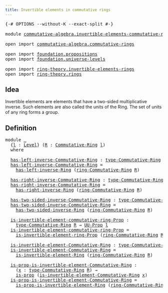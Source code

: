 ```yaml
---
title: Invertible elements in commutative rings
---
```


<pre class="Agda"><a id="66" class="Symbol">{-#</a> <a id="70" class="Keyword">OPTIONS</a> <a id="78" class="Pragma">--without-K</a> <a id="90" class="Pragma">--exact-split</a> <a id="104" class="Symbol">#-}</a>

<a id="109" class="Keyword">module</a> <a id="116" href="commutative-algebra.invertible-elements-commutative-rings.html" class="Module">commutative-algebra.invertible-elements-commutative-rings</a> <a id="174" class="Keyword">where</a>

<a id="181" class="Keyword">open</a> <a id="186" class="Keyword">import</a> <a id="193" href="commutative-algebra.commutative-rings.html" class="Module">commutative-algebra.commutative-rings</a>

<a id="232" class="Keyword">open</a> <a id="237" class="Keyword">import</a> <a id="244" href="foundation.propositions.html" class="Module">foundation.propositions</a>
<a id="268" class="Keyword">open</a> <a id="273" class="Keyword">import</a> <a id="280" href="foundation.universe-levels.html" class="Module">foundation.universe-levels</a>

<a id="308" class="Keyword">open</a> <a id="313" class="Keyword">import</a> <a id="320" href="ring-theory.invertible-elements-rings.html" class="Module">ring-theory.invertible-elements-rings</a>
<a id="358" class="Keyword">open</a> <a id="363" class="Keyword">import</a> <a id="370" href="ring-theory.rings.html" class="Module">ring-theory.rings</a>
</pre>
## Idea

Invertible elements are elements that have a two-sided multiplicative inverse. Such elements are also called the units of the Ring. The set of units of any ring forms a group.

## Definition

<pre class="Agda"><a id="602" class="Keyword">module</a> <a id="609" href="commutative-algebra.invertible-elements-commutative-rings.html#609" class="Module">_</a>
  <a id="613" class="Symbol">{</a><a id="614" href="commutative-algebra.invertible-elements-commutative-rings.html#614" class="Bound">l</a> <a id="616" class="Symbol">:</a> <a id="618" href="Agda.Primitive.html#597" class="Postulate">Level</a><a id="623" class="Symbol">}</a> <a id="625" class="Symbol">(</a><a id="626" href="commutative-algebra.invertible-elements-commutative-rings.html#626" class="Bound">R</a> <a id="628" class="Symbol">:</a> <a id="630" href="commutative-algebra.commutative-rings.html#1518" class="Function">Commutative-Ring</a> <a id="647" href="commutative-algebra.invertible-elements-commutative-rings.html#614" class="Bound">l</a><a id="648" class="Symbol">)</a>
  <a id="652" class="Keyword">where</a>
  
  <a id="663" href="commutative-algebra.invertible-elements-commutative-rings.html#663" class="Function">has-left-inverse-Commutative-Ring</a> <a id="697" class="Symbol">:</a> <a id="699" href="commutative-algebra.commutative-rings.html#1837" class="Function">type-Commutative-Ring</a> <a id="721" href="commutative-algebra.invertible-elements-commutative-rings.html#626" class="Bound">R</a> <a id="723" class="Symbol">→</a> <a id="725" href="foundation-core.universe-levels.html#222" class="Primitive">UU</a> <a id="728" href="commutative-algebra.invertible-elements-commutative-rings.html#614" class="Bound">l</a>
  <a id="732" href="commutative-algebra.invertible-elements-commutative-rings.html#663" class="Function">has-left-inverse-Commutative-Ring</a> <a id="766" class="Symbol">=</a>
    <a id="772" href="ring-theory.invertible-elements-rings.html#901" class="Function">has-left-inverse-Ring</a> <a id="794" class="Symbol">(</a><a id="795" href="commutative-algebra.commutative-rings.html#1680" class="Function">ring-Commutative-Ring</a> <a id="817" href="commutative-algebra.invertible-elements-commutative-rings.html#626" class="Bound">R</a><a id="818" class="Symbol">)</a>
  
  <a id="825" href="commutative-algebra.invertible-elements-commutative-rings.html#825" class="Function">has-right-inverse-Commutative-Ring</a> <a id="860" class="Symbol">:</a> <a id="862" href="commutative-algebra.commutative-rings.html#1837" class="Function">type-Commutative-Ring</a> <a id="884" href="commutative-algebra.invertible-elements-commutative-rings.html#626" class="Bound">R</a> <a id="886" class="Symbol">→</a> <a id="888" href="foundation-core.universe-levels.html#222" class="Primitive">UU</a> <a id="891" href="commutative-algebra.invertible-elements-commutative-rings.html#614" class="Bound">l</a>
  <a id="895" href="commutative-algebra.invertible-elements-commutative-rings.html#825" class="Function">has-right-inverse-Commutative-Ring</a> <a id="930" class="Symbol">=</a>
    <a id="936" href="ring-theory.invertible-elements-rings.html#1038" class="Function">has-right-inverse-Ring</a> <a id="959" class="Symbol">(</a><a id="960" href="commutative-algebra.commutative-rings.html#1680" class="Function">ring-Commutative-Ring</a> <a id="982" href="commutative-algebra.invertible-elements-commutative-rings.html#626" class="Bound">R</a><a id="983" class="Symbol">)</a>
  
  <a id="990" href="commutative-algebra.invertible-elements-commutative-rings.html#990" class="Function">has-two-sided-inverse-Commutative-Ring</a> <a id="1029" class="Symbol">:</a> <a id="1031" href="commutative-algebra.commutative-rings.html#1837" class="Function">type-Commutative-Ring</a> <a id="1053" href="commutative-algebra.invertible-elements-commutative-rings.html#626" class="Bound">R</a> <a id="1055" class="Symbol">→</a> <a id="1057" href="foundation-core.universe-levels.html#222" class="Primitive">UU</a> <a id="1060" href="commutative-algebra.invertible-elements-commutative-rings.html#614" class="Bound">l</a>
  <a id="1064" href="commutative-algebra.invertible-elements-commutative-rings.html#990" class="Function">has-two-sided-inverse-Commutative-Ring</a> <a id="1103" class="Symbol">=</a>
    <a id="1109" href="ring-theory.invertible-elements-rings.html#1177" class="Function">has-two-sided-inverse-Ring</a> <a id="1136" class="Symbol">(</a><a id="1137" href="commutative-algebra.commutative-rings.html#1680" class="Function">ring-Commutative-Ring</a> <a id="1159" href="commutative-algebra.invertible-elements-commutative-rings.html#626" class="Bound">R</a><a id="1160" class="Symbol">)</a>

  <a id="1165" href="commutative-algebra.invertible-elements-commutative-rings.html#1165" class="Function">is-invertible-element-commutative-ring-Prop</a> <a id="1209" class="Symbol">:</a>
    <a id="1215" href="commutative-algebra.commutative-rings.html#1837" class="Function">type-Commutative-Ring</a> <a id="1237" href="commutative-algebra.invertible-elements-commutative-rings.html#626" class="Bound">R</a> <a id="1239" class="Symbol">→</a> <a id="1241" href="foundation-core.propositions.html#1380" class="Function">UU-Prop</a> <a id="1249" href="commutative-algebra.invertible-elements-commutative-rings.html#614" class="Bound">l</a>
  <a id="1253" href="commutative-algebra.invertible-elements-commutative-rings.html#1165" class="Function">is-invertible-element-commutative-ring-Prop</a> <a id="1297" class="Symbol">=</a>
    <a id="1303" href="ring-theory.invertible-elements-rings.html#1321" class="Function">is-invertible-element-ring-Prop</a> <a id="1335" class="Symbol">(</a><a id="1336" href="commutative-algebra.commutative-rings.html#1680" class="Function">ring-Commutative-Ring</a> <a id="1358" href="commutative-algebra.invertible-elements-commutative-rings.html#626" class="Bound">R</a><a id="1359" class="Symbol">)</a>

  <a id="1364" href="commutative-algebra.invertible-elements-commutative-rings.html#1364" class="Function">is-invertible-element-Commutative-Ring</a> <a id="1403" class="Symbol">:</a> <a id="1405" href="commutative-algebra.commutative-rings.html#1837" class="Function">type-Commutative-Ring</a> <a id="1427" href="commutative-algebra.invertible-elements-commutative-rings.html#626" class="Bound">R</a> <a id="1429" class="Symbol">→</a> <a id="1431" href="foundation-core.universe-levels.html#222" class="Primitive">UU</a> <a id="1434" href="commutative-algebra.invertible-elements-commutative-rings.html#614" class="Bound">l</a>
  <a id="1438" href="commutative-algebra.invertible-elements-commutative-rings.html#1364" class="Function">is-invertible-element-Commutative-Ring</a> <a id="1477" class="Symbol">=</a>
    <a id="1483" href="ring-theory.invertible-elements-rings.html#1491" class="Function">is-invertible-element-Ring</a> <a id="1510" class="Symbol">(</a><a id="1511" href="commutative-algebra.commutative-rings.html#1680" class="Function">ring-Commutative-Ring</a> <a id="1533" href="commutative-algebra.invertible-elements-commutative-rings.html#626" class="Bound">R</a><a id="1534" class="Symbol">)</a>

  <a id="1539" href="commutative-algebra.invertible-elements-commutative-rings.html#1539" class="Function">is-prop-is-invertible-element-Commutative-Ring</a> <a id="1586" class="Symbol">:</a>
    <a id="1592" class="Symbol">(</a><a id="1593" href="commutative-algebra.invertible-elements-commutative-rings.html#1593" class="Bound">x</a> <a id="1595" class="Symbol">:</a> <a id="1597" href="commutative-algebra.commutative-rings.html#1837" class="Function">type-Commutative-Ring</a> <a id="1619" href="commutative-algebra.invertible-elements-commutative-rings.html#626" class="Bound">R</a><a id="1620" class="Symbol">)</a> <a id="1622" class="Symbol">→</a>
    <a id="1628" href="foundation-core.propositions.html#1295" class="Function">is-prop</a> <a id="1636" class="Symbol">(</a><a id="1637" href="commutative-algebra.invertible-elements-commutative-rings.html#1364" class="Function">is-invertible-element-Commutative-Ring</a> <a id="1676" href="commutative-algebra.invertible-elements-commutative-rings.html#1593" class="Bound">x</a><a id="1677" class="Symbol">)</a>
  <a id="1681" href="commutative-algebra.invertible-elements-commutative-rings.html#1539" class="Function">is-prop-is-invertible-element-Commutative-Ring</a> <a id="1728" class="Symbol">=</a>
    <a id="1734" href="ring-theory.invertible-elements-rings.html#1625" class="Function">is-prop-is-invertible-element-Ring</a> <a id="1769" class="Symbol">(</a><a id="1770" href="commutative-algebra.commutative-rings.html#1680" class="Function">ring-Commutative-Ring</a> <a id="1792" href="commutative-algebra.invertible-elements-commutative-rings.html#626" class="Bound">R</a><a id="1793" class="Symbol">)</a>
</pre>
